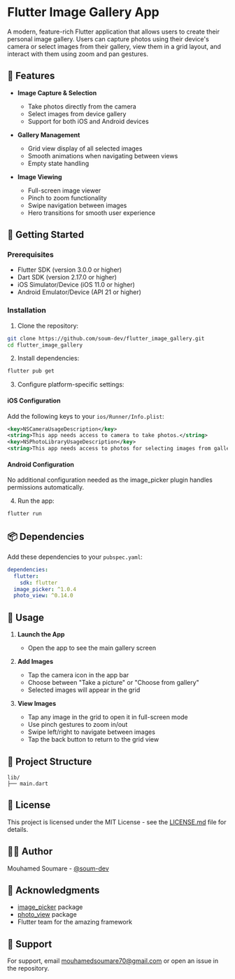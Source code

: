 # Flutter Image Gallery App

A modern, feature-rich Flutter application that allows users to create their personal image gallery. Users can capture photos using their device's camera or select images from their gallery, view them in a grid layout, and interact with them using zoom and pan gestures.

## 🌟 Features

- **Image Capture & Selection**
  - Take photos directly from the camera
  - Select images from device gallery
  - Support for both iOS and Android devices

- **Gallery Management**
  - Grid view display of all selected images
  - Smooth animations when navigating between views
  - Empty state handling

- **Image Viewing**
  - Full-screen image viewer
  - Pinch to zoom functionality
  - Swipe navigation between images
  - Hero transitions for smooth user experience

## 🚀 Getting Started

### Prerequisites

- Flutter SDK (version 3.0.0 or higher)
- Dart SDK (version 2.17.0 or higher)
- iOS Simulator/Device (iOS 11.0 or higher)
- Android Emulator/Device (API 21 or higher)

### Installation

1. Clone the repository:
```bash
git clone https://github.com/soum-dev/flutter_image_gallery.git
cd flutter_image_gallery
```

2. Install dependencies:
```bash
flutter pub get
```

3. Configure platform-specific settings:

#### iOS Configuration
Add the following keys to your `ios/Runner/Info.plist`:

```xml
<key>NSCameraUsageDescription</key>
<string>This app needs access to camera to take photos.</string>
<key>NSPhotoLibraryUsageDescription</key>
<string>This app needs access to photos for selecting images from gallery.</string>
```

#### Android Configuration
No additional configuration needed as the image_picker plugin handles permissions automatically.

4. Run the app:
```bash
flutter run
```

## 📦 Dependencies

Add these dependencies to your `pubspec.yaml`:

```yaml
dependencies:
  flutter:
    sdk: flutter
  image_picker: ^1.0.4
  photo_view: ^0.14.0
```

## 🎯 Usage

1. **Launch the App**
   - Open the app to see the main gallery screen

2. **Add Images**
   - Tap the camera icon in the app bar
   - Choose between "Take a picture" or "Choose from gallery"
   - Selected images will appear in the grid

3. **View Images**
   - Tap any image in the grid to open it in full-screen mode
   - Use pinch gestures to zoom in/out
   - Swipe left/right to navigate between images
   - Tap the back button to return to the grid view

## 🔧 Project Structure

```
lib/
├── main.dart
```

## 📄 License

This project is licensed under the MIT License - see the [LICENSE.md](LICENSE.md) file for details.

## 👨‍💻 Author

Mouhamed Soumare - [@soum-dev](https://github.com/soum-dev)

## 🙏 Acknowledgments

- [image_picker](https://pub.dev/packages/image_picker) package
- [photo_view](https://pub.dev/packages/photo_view) package
- Flutter team for the amazing framework

## 💬 Support

For support, email mouhamedsoumare70@gmail.com or open an issue in the repository.
